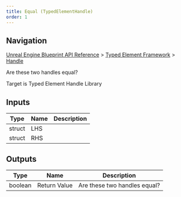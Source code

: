 ```yaml
---
title: Equal (TypedElementHandle)
order: 1
---
```

## Navigation

[Unreal Engine Blueprint API Reference](https://dev.epicgames.com/documentation/en-us/unreal-engine/BlueprintAPI) > [Typed Element Framework](https://dev.epicgames.com/documentation/en-us/unreal-engine/BlueprintAPI/TypedElementFramework) > [Handle](https://dev.epicgames.com/documentation/en-us/unreal-engine/BlueprintAPI/TypedElementFramework/Handle)

Are these two handles equal?

Target is Typed Element Handle Library

## Inputs

| Type | Name | Description |
| --- | --- | --- |
| struct | LHS |  |
| struct | RHS |  |

## Outputs

| Type | Name | Description |
| --- | --- | --- |
| boolean | Return Value | Are these two handles equal? |
